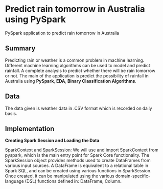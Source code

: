 # Predict rain tomorrow in Australia using PySpark

PySpark application to predict rain tomorrow in Australia

## Summary

Predicting rain or weather is a common problem in machine learning. Different machine learning algorithms can be used to model and predict rainfall. A complete analysis to predict whether there will be rain tomorrow or not. The main of the application is predict the possibility of rainfall in Australia using **PySpark**, **EDA**, **Binary Classification Algorithms**.

## Data

The data given is weather data in .CSV format which is recorded on daily basis.

## Implementation

**Creating Spark Session and Loading the Data**

SparkContext and SparkSession: We will use and import SparkContext from pyspark, which is the main entry point for Spark Core functionality. The SparkSession object provides methods used to create DataFrames from various input sources. A DataFrame is equivalent to a relational table in Spark SQL, and can be created using various functions in SparkSession. Once created, it can be manipulated using the various domain-specific-language (DSL) functions defined in: DataFrame, Column.
